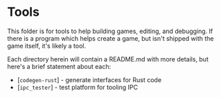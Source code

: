 # Tools

This folder is for tools to help building games, editing, and debugging. If
there is a program which helps create a game, but isn't shipped with the game
itself, it's likely a tool.

Each directory herein will contain a README.md with more details, but here's a
brief statement about each:

- [`codegen-rust`] - generate interfaces for Rust code
- [`ipc_tester`] - test platform for tooling IPC
